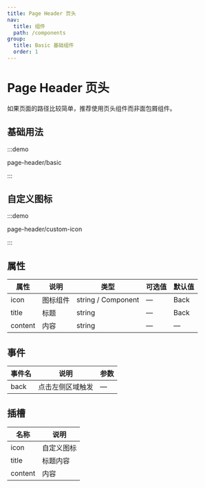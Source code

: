 ```yaml
---
title: Page Header 页头
nav:
  title: 组件
  path: /components
group:
  title: Basic 基础组件
  order: 1
---
```

# Page Header 页头

如果页面的路径比较简单，推荐使用页头组件而非面包屑组件。

## 基础用法

:::demo

page-header/basic

:::

## 自定义图标

:::demo

page-header/custom-icon

:::

## 属性

| 属性      | 说明   | 类型                 | 可选值 | 默认值  |
| ------- | ---- | ------------------ | --- | ---- |
| icon    | 图标组件 | string / Component | —   | Back |
| title   | 标题   | string             | —   | Back |
| content | 内容   | string             | —   | —    |

## 事件

| 事件名  | 说明       | 参数 |
| ---- | -------- | -- |
| back | 点击左侧区域触发 | —  |

## 插槽

| 名称      | 说明    |
| ------- | ----- |
| icon    | 自定义图标 |
| title   | 标题内容  |
| content | 内容    |
